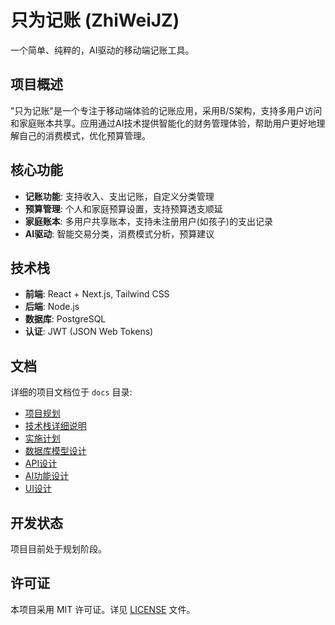 # 只为记账 (ZhiWeiJZ)

一个简单、纯粹的，AI驱动的移动端记账工具。

## 项目概述

"只为记账"是一个专注于移动端体验的记账应用，采用B/S架构，支持多用户访问和家庭账本共享。应用通过AI技术提供智能化的财务管理体验，帮助用户更好地理解自己的消费模式，优化预算管理。

## 核心功能

- **记账功能**: 支持收入、支出记账，自定义分类管理
- **预算管理**: 个人和家庭预算设置，支持预算透支顺延
- **家庭账本**: 多用户共享账本，支持未注册用户(如孩子)的支出记录
- **AI驱动**: 智能交易分类，消费模式分析，预算建议

## 技术栈

- **前端**: React + Next.js, Tailwind CSS
- **后端**: Node.js
- **数据库**: PostgreSQL
- **认证**: JWT (JSON Web Tokens)

## 文档

详细的项目文档位于 `docs` 目录:

- [项目规划](docs/project_plan.md)
- [技术栈详细说明](docs/tech_stack.md)
- [实施计划](docs/implementation_plan.md)
- [数据库模型设计](docs/database_schema.md)
- [API设计](docs/api_design.md)
- [AI功能设计](docs/ai_features.md)
- [UI设计](docs/ui_design.md)

## 开发状态

项目目前处于规划阶段。

## 许可证

本项目采用 MIT 许可证。详见 [LICENSE](LICENSE) 文件。
